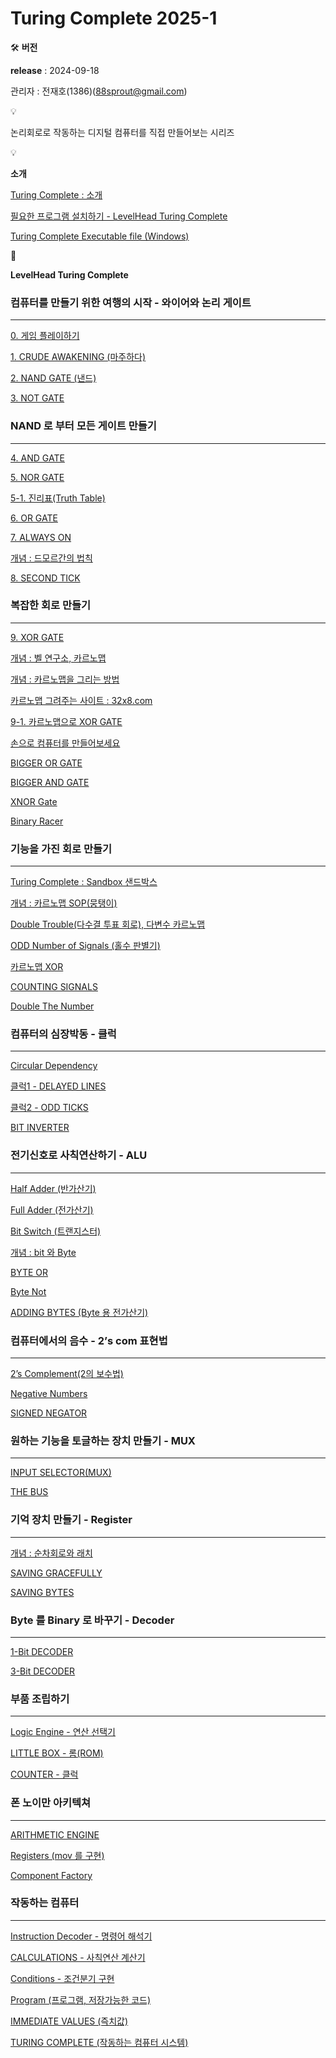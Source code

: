 # Turing Complete 2025-1


🛠 **버전**

**release** : 2024-09-18

관리자 : 전재호(1386)(88sprout@gmail.com)

</aside>


💡

논리회로로 작동하는 디지털 컴퓨터를 직접 만들어보는 시리즈

</aside>


💡

**소개**

[Turing Complete : 소개](Turing%20Complete%202025-1%201bc80ae0869c81e18913e4a34eb8c9b4/Turing%20Complete%20%E1%84%89%E1%85%A9%E1%84%80%E1%85%A2%201bc80ae0869c81bf95c3de8eb024fe5e.md)

[필요한 프로그램 설치하기 - LevelHead Turing Complete](Turing%20Complete%202025-1%201bc80ae0869c81e18913e4a34eb8c9b4/%E1%84%91%E1%85%B5%E1%86%AF%E1%84%8B%E1%85%AD%E1%84%92%E1%85%A1%E1%86%AB%20%E1%84%91%E1%85%B3%E1%84%85%E1%85%A9%E1%84%80%E1%85%B3%E1%84%85%E1%85%A2%E1%86%B7%20%E1%84%89%E1%85%A5%E1%86%AF%E1%84%8E%E1%85%B5%E1%84%92%E1%85%A1%E1%84%80%E1%85%B5%20-%20LevelHead%20Turing%20Co%201bc80ae0869c81a883a2ca9312a3a907.md)

[Turing Complete Executable file (Windows)](Turing%20Complete%202025-1%201bc80ae0869c81e18913e4a34eb8c9b4/Turing%20Complete%20Executable%20file%20(Windows)%201bc80ae0869c81c486a2d4119aab951c.md)

</aside>


🚗

**LevelHead Turing Complete**

### 컴퓨터를 만들기 위한 여행의 시작 - 와이어와 논리 게이트

---

[0. 게임 플레이하기](Turing%20Complete%202025-1%201bc80ae0869c81e18913e4a34eb8c9b4/0%20%E1%84%80%E1%85%A6%E1%84%8B%E1%85%B5%E1%86%B7%20%E1%84%91%E1%85%B3%E1%86%AF%E1%84%85%E1%85%A6%E1%84%8B%E1%85%B5%E1%84%92%E1%85%A1%E1%84%80%E1%85%B5%201bc80ae0869c8107b122fc3c22d50b51.md)

[1. CRUDE AWAKENING (마주하다)](Turing%20Complete%202025-1%201bc80ae0869c81e18913e4a34eb8c9b4/1%20CRUDE%20AWAKENING%20(%E1%84%86%E1%85%A1%E1%84%8C%E1%85%AE%E1%84%92%E1%85%A1%E1%84%83%E1%85%A1)%201bc80ae0869c8129ad8ae0637d85afb9.md)

[2. NAND GATE (낸드)](Turing%20Complete%202025-1%201bc80ae0869c81e18913e4a34eb8c9b4/2%20NAND%20GATE%20(%E1%84%82%E1%85%A2%E1%86%AB%E1%84%83%E1%85%B3)%201bc80ae0869c813f829dfcb350d5597e.md)

[3. NOT GATE](Turing%20Complete%202025-1%201bc80ae0869c81e18913e4a34eb8c9b4/3%20NOT%20GATE%201bc80ae0869c81ef82b2c1b321c9bbe2.md)

### NAND 로 부터 모든 게이트 만들기

---

[4. AND GATE](Turing%20Complete%202025-1%201bc80ae0869c81e18913e4a34eb8c9b4/4%20AND%20GATE%201bc80ae0869c81dca59ae22ccae13908.md)

[5. NOR GATE](Turing%20Complete%202025-1%201bc80ae0869c81e18913e4a34eb8c9b4/5%20NOR%20GATE%201bc80ae0869c81de9e8ce984ce4a388e.md)

[5-1. 진리표(Truth Table)](Turing%20Complete%202025-1%201bc80ae0869c81e18913e4a34eb8c9b4/5-1%20%E1%84%8C%E1%85%B5%E1%86%AB%E1%84%85%E1%85%B5%E1%84%91%E1%85%AD(Truth%20Table)%201bc80ae0869c81c9b3b4daae5a6d6f2d.md)

[6. OR GATE](Turing%20Complete%202025-1%201bc80ae0869c81e18913e4a34eb8c9b4/6%20OR%20GATE%201bc80ae0869c8164be14e5b24d534964.md)

[7. ALWAYS ON](Turing%20Complete%202025-1%201bc80ae0869c81e18913e4a34eb8c9b4/7%20ALWAYS%20ON%201bc80ae0869c81739da2d1e2133720a6.md)

[개념 : 드모르간의 법칙](Turing%20Complete%202025-1%201bc80ae0869c81e18913e4a34eb8c9b4/%E1%84%80%E1%85%A2%E1%84%82%E1%85%A7%E1%86%B7%20%E1%84%83%E1%85%B3%E1%84%86%E1%85%A9%E1%84%85%E1%85%B3%E1%84%80%E1%85%A1%E1%86%AB%E1%84%8B%E1%85%B4%20%E1%84%87%E1%85%A5%E1%86%B8%E1%84%8E%E1%85%B5%E1%86%A8%201bc80ae0869c81599b52c5605513ecc6.md)

[8. SECOND TICK](Turing%20Complete%202025-1%201bc80ae0869c81e18913e4a34eb8c9b4/8%20SECOND%20TICK%201bc80ae0869c81d6a51acb25ce14af6b.md)

### 복잡한 회로 만들기

---

[9. XOR GATE](Turing%20Complete%202025-1%201bc80ae0869c81e18913e4a34eb8c9b4/9%20XOR%20GATE%201bc80ae0869c81e5828dd6235e6b03ca.md)

[개념 : 벨 연구소, 카르노맵](Turing%20Complete%202025-1%201bc80ae0869c81e18913e4a34eb8c9b4/%E1%84%80%E1%85%A2%E1%84%82%E1%85%A7%E1%86%B7%20%E1%84%87%E1%85%A6%E1%86%AF%20%E1%84%8B%E1%85%A7%E1%86%AB%E1%84%80%E1%85%AE%E1%84%89%E1%85%A9,%20%E1%84%8F%E1%85%A1%E1%84%85%E1%85%B3%E1%84%82%E1%85%A9%E1%84%86%E1%85%A2%E1%86%B8%201bc80ae0869c8107bf8deab9610ee1f1.md)

[개념 : 카르노맵을 그리는 방법](Turing%20Complete%202025-1%201bc80ae0869c81e18913e4a34eb8c9b4/%E1%84%80%E1%85%A2%E1%84%82%E1%85%A7%E1%86%B7%20%E1%84%8F%E1%85%A1%E1%84%85%E1%85%B3%E1%84%82%E1%85%A9%E1%84%86%E1%85%A2%E1%86%B8%E1%84%8B%E1%85%B3%E1%86%AF%20%E1%84%80%E1%85%B3%E1%84%85%E1%85%B5%E1%84%82%E1%85%B3%E1%86%AB%20%E1%84%87%E1%85%A1%E1%86%BC%E1%84%87%E1%85%A5%E1%86%B8%201bc80ae0869c81869d09ee0f3aa6abbc.md)

[카르노맵 그려주는 사이트 : 32x8.com](Turing%20Complete%202025-1%201bc80ae0869c81e18913e4a34eb8c9b4/%E1%84%8F%E1%85%A1%E1%84%85%E1%85%B3%E1%84%82%E1%85%A9%E1%84%86%E1%85%A2%E1%86%B8%20%E1%84%80%E1%85%B3%E1%84%85%E1%85%A7%E1%84%8C%E1%85%AE%E1%84%82%E1%85%B3%E1%86%AB%20%E1%84%89%E1%85%A1%E1%84%8B%E1%85%B5%E1%84%90%E1%85%B3%2032x8%20com%201bc80ae0869c818cb3ceca32079eb542.md)

[9-1. 카르노맵으로 XOR GATE](Turing%20Complete%202025-1%201bc80ae0869c81e18913e4a34eb8c9b4/9-1%20%E1%84%8F%E1%85%A1%E1%84%85%E1%85%B3%E1%84%82%E1%85%A9%E1%84%86%E1%85%A2%E1%86%B8%E1%84%8B%E1%85%B3%E1%84%85%E1%85%A9%20XOR%20GATE%201bc80ae0869c81918e7ec6ae337d3919.md)

[손으로 컴퓨터를 만들어보세요](Turing%20Complete%202025-1%201bc80ae0869c81e18913e4a34eb8c9b4/%E1%84%89%E1%85%A9%E1%86%AB%E1%84%8B%E1%85%B3%E1%84%85%E1%85%A9%20%E1%84%8F%E1%85%A5%E1%86%B7%E1%84%91%E1%85%B2%E1%84%90%E1%85%A5%E1%84%85%E1%85%B3%E1%86%AF%20%E1%84%86%E1%85%A1%E1%86%AB%E1%84%83%E1%85%B3%E1%86%AF%E1%84%8B%E1%85%A5%E1%84%87%E1%85%A9%E1%84%89%E1%85%A6%E1%84%8B%E1%85%AD%201bc80ae0869c8105af0bf0e3920cc59a.md)

[BIGGER OR GATE](Turing%20Complete%202025-1%201bc80ae0869c81e18913e4a34eb8c9b4/BIGGER%20OR%20GATE%201bc80ae0869c81f09f99c221344a7df6.md)

[BIGGER AND GATE](Turing%20Complete%202025-1%201bc80ae0869c81e18913e4a34eb8c9b4/BIGGER%20AND%20GATE%201bc80ae0869c813fa7b8f16a27df51ba.md)

[XNOR Gate](Turing%20Complete%202025-1%201bc80ae0869c81e18913e4a34eb8c9b4/XNOR%20Gate%201bc80ae0869c81fe8466d3d4196fa816.md)

[Binary Racer](Turing%20Complete%202025-1%201bc80ae0869c81e18913e4a34eb8c9b4/Binary%20Racer%201bc80ae0869c8176abd6f53084cd5964.md)

### 기능을 가진 회로 만들기

---

[Turing Complete : Sandbox 샌드박스](Turing%20Complete%202025-1%201bc80ae0869c81e18913e4a34eb8c9b4/Turing%20Complete%20Sandbox%20%E1%84%89%E1%85%A2%E1%86%AB%E1%84%83%E1%85%B3%E1%84%87%E1%85%A1%E1%86%A8%E1%84%89%E1%85%B3%201bc80ae0869c81e19eddc2e1138cb981.md)

[개념 : 카르노맵 SOP(뭉탱이)](Turing%20Complete%202025-1%201bc80ae0869c81e18913e4a34eb8c9b4/%E1%84%80%E1%85%A2%E1%84%82%E1%85%A7%E1%86%B7%20%E1%84%8F%E1%85%A1%E1%84%85%E1%85%B3%E1%84%82%E1%85%A9%E1%84%86%E1%85%A2%E1%86%B8%20SOP(%E1%84%86%E1%85%AE%E1%86%BC%E1%84%90%E1%85%A2%E1%86%BC%E1%84%8B%E1%85%B5)%201bc80ae0869c81c081f8e49c5d7db31d.md)

[Double Trouble(다수결 투표 회로), 다변수 카르노맵](Turing%20Complete%202025-1%201bc80ae0869c81e18913e4a34eb8c9b4/Double%20Trouble(%E1%84%83%E1%85%A1%E1%84%89%E1%85%AE%E1%84%80%E1%85%A7%E1%86%AF%20%E1%84%90%E1%85%AE%E1%84%91%E1%85%AD%20%E1%84%92%E1%85%AC%E1%84%85%E1%85%A9),%20%E1%84%83%E1%85%A1%E1%84%87%E1%85%A7%E1%86%AB%E1%84%89%E1%85%AE%20%E1%84%8F%E1%85%A1%E1%84%85%E1%85%B3%E1%84%82%E1%85%A9%E1%84%86%201bc80ae0869c81c19420e5485ddbd2ed.md)

[ODD Number of Signals (홀수 판별기)](Turing%20Complete%202025-1%201bc80ae0869c81e18913e4a34eb8c9b4/ODD%20Number%20of%20Signals%20(%E1%84%92%E1%85%A9%E1%86%AF%E1%84%89%E1%85%AE%20%E1%84%91%E1%85%A1%E1%86%AB%E1%84%87%E1%85%A7%E1%86%AF%E1%84%80%E1%85%B5)%201bc80ae0869c812dbe11ca7fbf1a52b5.md)

[카르노맵 XOR](Turing%20Complete%202025-1%201bc80ae0869c81e18913e4a34eb8c9b4/%E1%84%8F%E1%85%A1%E1%84%85%E1%85%B3%E1%84%82%E1%85%A9%E1%84%86%E1%85%A2%E1%86%B8%20XOR%201bc80ae0869c81a1b45fdf81c90280d2.md)

[COUNTING SIGNALS](Turing%20Complete%202025-1%201bc80ae0869c81e18913e4a34eb8c9b4/COUNTING%20SIGNALS%201bc80ae0869c8160b6d8d58bef1eb3b3.md)

[Double The Number](Turing%20Complete%202025-1%201bc80ae0869c81e18913e4a34eb8c9b4/Double%20The%20Number%201bc80ae0869c81949957e8767cc4a3d9.md)

### 컴퓨터의 심장박동 - 클럭

---

[Circular Dependency](Turing%20Complete%202025-1%201bc80ae0869c81e18913e4a34eb8c9b4/Circular%20Dependency%201bc80ae0869c81e2bf73e243a82808a9.md)

[클럭1 - DELAYED LINES](Turing%20Complete%202025-1%201bc80ae0869c81e18913e4a34eb8c9b4/%E1%84%8F%E1%85%B3%E1%86%AF%E1%84%85%E1%85%A5%E1%86%A81%20-%20DELAYED%20LINES%201bc80ae0869c81bebbd2c6cc2f8b21bc.md)

[클럭2 - ODD TICKS](Turing%20Complete%202025-1%201bc80ae0869c81e18913e4a34eb8c9b4/%E1%84%8F%E1%85%B3%E1%86%AF%E1%84%85%E1%85%A5%E1%86%A82%20-%20ODD%20TICKS%201bc80ae0869c819e8553f117ae25315a.md)

[BIT INVERTER](Turing%20Complete%202025-1%201bc80ae0869c81e18913e4a34eb8c9b4/BIT%20INVERTER%201bc80ae0869c81ff847efbece90faaeb.md)

### 전기신호로 사칙연산하기 - ALU

---

[Half Adder (반가산기)](Turing%20Complete%202025-1%201bc80ae0869c81e18913e4a34eb8c9b4/Half%20Adder%20(%E1%84%87%E1%85%A1%E1%86%AB%E1%84%80%E1%85%A1%E1%84%89%E1%85%A1%E1%86%AB%E1%84%80%E1%85%B5)%201bc80ae0869c81948678e5b2e93867e3.md)

[Full Adder (전가산기)](Turing%20Complete%202025-1%201bc80ae0869c81e18913e4a34eb8c9b4/Full%20Adder%20(%E1%84%8C%E1%85%A5%E1%86%AB%E1%84%80%E1%85%A1%E1%84%89%E1%85%A1%E1%86%AB%E1%84%80%E1%85%B5)%201bc80ae0869c8173b4b1ecd55fcf0c29.md)

[Bit Switch (트랜지스터)](Turing%20Complete%202025-1%201bc80ae0869c81e18913e4a34eb8c9b4/Bit%20Switch%20(%E1%84%90%E1%85%B3%E1%84%85%E1%85%A2%E1%86%AB%E1%84%8C%E1%85%B5%E1%84%89%E1%85%B3%E1%84%90%E1%85%A5)%201bc80ae0869c81279a8ceade56e321a1.md)

[개념 : bit 와 Byte](Turing%20Complete%202025-1%201bc80ae0869c81e18913e4a34eb8c9b4/%E1%84%80%E1%85%A2%E1%84%82%E1%85%A7%E1%86%B7%20bit%20%E1%84%8B%E1%85%AA%20Byte%201bc80ae0869c81a38084cd66a4f43911.md)

[BYTE OR](Turing%20Complete%202025-1%201bc80ae0869c81e18913e4a34eb8c9b4/BYTE%20OR%201bc80ae0869c81d8b951d5fe38918f11.md)

[Byte Not](Turing%20Complete%202025-1%201bc80ae0869c81e18913e4a34eb8c9b4/Byte%20Not%201bc80ae0869c810fa943c8ffb18c7b42.md)

[ADDING BYTES (Byte 용 전가산기)](Turing%20Complete%202025-1%201bc80ae0869c81e18913e4a34eb8c9b4/ADDING%20BYTES%20(Byte%20%E1%84%8B%E1%85%AD%E1%86%BC%20%E1%84%8C%E1%85%A5%E1%86%AB%E1%84%80%E1%85%A1%E1%84%89%E1%85%A1%E1%86%AB%E1%84%80%E1%85%B5)%201bc80ae0869c81069809e7f35a7c51f1.md)

### 컴퓨터에서의 음수 - 2’s com 표현법

---

[2’s Complement(2의 보수법)](Turing%20Complete%202025-1%201bc80ae0869c81e18913e4a34eb8c9b4/2%E2%80%99s%20Complement(2%E1%84%8B%E1%85%B4%20%E1%84%87%E1%85%A9%E1%84%89%E1%85%AE%E1%84%87%E1%85%A5%E1%86%B8)%201bc80ae0869c8153a420c4e352ddd215.md)

[Negative Numbers](Turing%20Complete%202025-1%201bc80ae0869c81e18913e4a34eb8c9b4/Negative%20Numbers%201bc80ae0869c81d4a486d7f346f06087.md)

[SIGNED NEGATOR](Turing%20Complete%202025-1%201bc80ae0869c81e18913e4a34eb8c9b4/SIGNED%20NEGATOR%201bc80ae0869c810787c6e1bc4589f73d.md)

### 원하는 기능을 토글하는 장치 만들기 - MUX

---

[INPUT SELECTOR(MUX)](Turing%20Complete%202025-1%201bc80ae0869c81e18913e4a34eb8c9b4/INPUT%20SELECTOR(MUX)%201bc80ae0869c81408a6cd30831cf76c6.md)

[THE BUS](Turing%20Complete%202025-1%201bc80ae0869c81e18913e4a34eb8c9b4/THE%20BUS%201bc80ae0869c8122aacbd80e4a530da5.md)

### 기억 장치 만들기 - Register

---

[개념 : 순차회로와 래치](Turing%20Complete%202025-1%201bc80ae0869c81e18913e4a34eb8c9b4/%E1%84%80%E1%85%A2%E1%84%82%E1%85%A7%E1%86%B7%20%E1%84%89%E1%85%AE%E1%86%AB%E1%84%8E%E1%85%A1%E1%84%92%E1%85%AC%E1%84%85%E1%85%A9%E1%84%8B%E1%85%AA%20%E1%84%85%E1%85%A2%E1%84%8E%E1%85%B5%201bc80ae0869c8190b511c7f64ea2f18a.md)

[SAVING GRACEFULLY](Turing%20Complete%202025-1%201bc80ae0869c81e18913e4a34eb8c9b4/SAVING%20GRACEFULLY%201bc80ae0869c8102b7ecc67e30997095.md)

[SAVING BYTES](Turing%20Complete%202025-1%201bc80ae0869c81e18913e4a34eb8c9b4/SAVING%20BYTES%201bc80ae0869c81c9b1b9f0dcc49e0e05.md)

### Byte 를 Binary 로 바꾸기 - Decoder

---

[1-Bit DECODER](Turing%20Complete%202025-1%201bc80ae0869c81e18913e4a34eb8c9b4/1-Bit%20DECODER%201bc80ae0869c81c1a30dd6a5e3ee488a.md)

[3-Bit DECODER](Turing%20Complete%202025-1%201bc80ae0869c81e18913e4a34eb8c9b4/3-Bit%20DECODER%201bc80ae0869c8173b6b8cde817cdbc29.md)

### 부품 조립하기

---

[Logic Engine - 연산 선택기](Turing%20Complete%202025-1%201bc80ae0869c81e18913e4a34eb8c9b4/Logic%20Engine%20-%20%E1%84%8B%E1%85%A7%E1%86%AB%E1%84%89%E1%85%A1%E1%86%AB%20%E1%84%89%E1%85%A5%E1%86%AB%E1%84%90%E1%85%A2%E1%86%A8%E1%84%80%E1%85%B5%201bc80ae0869c81dc8102f2dd3a15a07e.md)

[LITTLE BOX - 롬(ROM)](Turing%20Complete%202025-1%201bc80ae0869c81e18913e4a34eb8c9b4/LITTLE%20BOX%20-%20%E1%84%85%E1%85%A9%E1%86%B7(ROM)%201bc80ae0869c81b597d6f7f7b052f842.md)

[COUNTER - 클럭](Turing%20Complete%202025-1%201bc80ae0869c81e18913e4a34eb8c9b4/COUNTER%20-%20%E1%84%8F%E1%85%B3%E1%86%AF%E1%84%85%E1%85%A5%E1%86%A8%201bc80ae0869c8100a90ac9d08d5e1021.md)

### 폰 노이만 아키텍쳐

---

[ARITHMETIC ENGINE](Turing%20Complete%202025-1%201bc80ae0869c81e18913e4a34eb8c9b4/ARITHMETIC%20ENGINE%201bc80ae0869c8101afb8e8b9e57b8fed.md)

[Registers (mov 를 구현)](Turing%20Complete%202025-1%201bc80ae0869c81e18913e4a34eb8c9b4/Registers%20(mov%20%E1%84%85%E1%85%B3%E1%86%AF%20%E1%84%80%E1%85%AE%E1%84%92%E1%85%A7%E1%86%AB)%201bc80ae0869c8147a9b7ebd8c331e39e.md)

[Component Factory](Turing%20Complete%202025-1%201bc80ae0869c81e18913e4a34eb8c9b4/Component%20Factory%201bc80ae0869c813281aae58096d391c0.md)

### 작동하는 컴퓨터

---

[Instruction Decoder - 명령어 해석기](Turing%20Complete%202025-1%201bc80ae0869c81e18913e4a34eb8c9b4/Instruction%20Decoder%20-%20%E1%84%86%E1%85%A7%E1%86%BC%E1%84%85%E1%85%A7%E1%86%BC%E1%84%8B%E1%85%A5%20%E1%84%92%E1%85%A2%E1%84%89%E1%85%A5%E1%86%A8%E1%84%80%E1%85%B5%201bc80ae0869c8109b3affd4d629bbc23.md)

[CALCULATIONS - 사칙연산 계산기](Turing%20Complete%202025-1%201bc80ae0869c81e18913e4a34eb8c9b4/CALCULATIONS%20-%20%E1%84%89%E1%85%A1%E1%84%8E%E1%85%B5%E1%86%A8%E1%84%8B%E1%85%A7%E1%86%AB%E1%84%89%E1%85%A1%E1%86%AB%20%E1%84%80%E1%85%A8%E1%84%89%E1%85%A1%E1%86%AB%E1%84%80%E1%85%B5%201bc80ae0869c8127b875f80d9b6f0fdb.md)

[Conditions - 조건분기 구현](Turing%20Complete%202025-1%201bc80ae0869c81e18913e4a34eb8c9b4/Conditions%20-%20%E1%84%8C%E1%85%A9%E1%84%80%E1%85%A5%E1%86%AB%E1%84%87%E1%85%AE%E1%86%AB%E1%84%80%E1%85%B5%20%E1%84%80%E1%85%AE%E1%84%92%E1%85%A7%E1%86%AB%201bc80ae0869c81bda41fdab62800e0e3.md)

[Program (프로그램, 저장가능한 코드)](Turing%20Complete%202025-1%201bc80ae0869c81e18913e4a34eb8c9b4/Program%20(%E1%84%91%E1%85%B3%E1%84%85%E1%85%A9%E1%84%80%E1%85%B3%E1%84%85%E1%85%A2%E1%86%B7,%20%E1%84%8C%E1%85%A5%E1%84%8C%E1%85%A1%E1%86%BC%E1%84%80%E1%85%A1%E1%84%82%E1%85%B3%E1%86%BC%E1%84%92%E1%85%A1%E1%86%AB%20%E1%84%8F%E1%85%A9%E1%84%83%E1%85%B3)%201bc80ae0869c8157ae63c3dda2cf6dfe.md)

[IMMEDIATE VALUES (즉치값)](Turing%20Complete%202025-1%201bc80ae0869c81e18913e4a34eb8c9b4/IMMEDIATE%20VALUES%20(%E1%84%8C%E1%85%B3%E1%86%A8%E1%84%8E%E1%85%B5%E1%84%80%E1%85%A1%E1%86%B9)%201bc80ae0869c81a49503f46769b2835d.md)

[TURING COMPLETE (작동하는 컴퓨터 시스템)](Turing%20Complete%202025-1%201bc80ae0869c81e18913e4a34eb8c9b4/TURING%20COMPLETE%20(%E1%84%8C%E1%85%A1%E1%86%A8%E1%84%83%E1%85%A9%E1%86%BC%E1%84%92%E1%85%A1%E1%84%82%E1%85%B3%E1%86%AB%20%E1%84%8F%E1%85%A5%E1%86%B7%E1%84%91%E1%85%B2%E1%84%90%E1%85%A5%20%E1%84%89%E1%85%B5%E1%84%89%E1%85%B3%E1%84%90%E1%85%A6%E1%86%B7)%201bc80ae0869c8141acc5e7248c797fe2.md)

</aside>